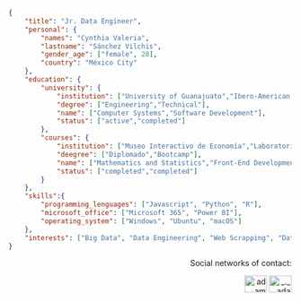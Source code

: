 ```json
{
    "title": "Jr. Data Engineer",
    "personal": {
        "names": "Cynthia Valeria",
        "lastname": "Sánchez Vilchis",
        "gender_age": ["female", 28],
        "country": "México City"
    },
    "education": {
        "university": {
            "institution": ["University of Guanajuato","Ibero-American University Mexico City"],
            "degree": ["Engineering","Technical"],
            "name": ["Computer Systems","Software Development"],
            "status": ["active","completed"]
        },
        "courses": {
            "institution": ["Museo Interactivo de Economía","Laboratoria"],
            "deegree": ["Diplomado","Bootcamp"],
            "name": ["Mathematics and Statistics","Front-End Development"],
            "status": ["completed","completed"]
        }
    },
    "skills":{
        "programming_lenguages": ["Javascript", "Python", "R"],
        "microsoft_office": ["Microsoft 365", "Power BI"],
        "operating_system": ["Windows", "Ubuntu", "macOS"]
    },
    "interests": ["Big Data", "Data Engineering", "Web Scrapping", "Data Visualization", "Machine Learning"]
}
```
  <p align="right">Social networks of contact:</p>
  <p align="right">
    <a href="https://www.linkedin.com/in/vale-vilchis11/" target="blank"><img align="center"
        src="https://raw.githubusercontent.com/rahuldkjain/github-profile-readme-generator/master/src/images/icons/Social/linked-in-alt.svg"
        alt="adam pithewan" height="30" width="40" /></a>
    <a href="https://www.instagram.com/_valeriavilchis_" target="blank"><img align="center"
        src="https://raw.githubusercontent.com/rahuldkjain/github-profile-readme-generator/master/src/images/icons/Social/instagram.svg"
        alt="_._.adam._" height="30" width="40" /></a>
  </p>
